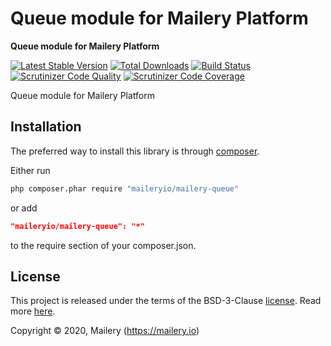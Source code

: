 # Queue module for Mailery Platform

**Queue module for Mailery Platform**

[![Latest Stable Version](https://poser.pugx.org/maileryio/mailery-queue/v/stable)](https://packagist.org/packages/maileryio/mailery-queue)
[![Total Downloads](https://poser.pugx.org/maileryio/mailery-queue/downloads)](https://packagist.org/packages/maileryio/mailery-queue)
[![Build Status](https://travis-ci.com/maileryio/mailery-queue.svg?branch=master)](https://travis-ci.com/maileryio/mailery-queue)
[![Scrutinizer Code Quality](https://img.shields.io/scrutinizer/g/maileryio/mailery-queue.svg)](https://scrutinizer-ci.com/g/maileryio/mailery-queue/)
[![Scrutinizer Code Coverage](https://img.shields.io/scrutinizer/coverage/g/maileryio/mailery-queue.svg)](https://scrutinizer-ci.com/g/maileryio/mailery-queue/)

Queue module for Mailery Platform

## Installation

The preferred way to install this library is through [composer](http://getcomposer.org/download/).

Either run

```sh
php composer.phar require "maileryio/mailery-queue"
```

or add

```json
"maileryio/mailery-queue": "*"
```

to the require section of your composer.json.

## License

This project is released under the terms of the BSD-3-Clause [license](LICENSE).
Read more [here](http://choosealicense.com/licenses/bsd-3-clause).

Copyright © 2020, Mailery (https://mailery.io)
